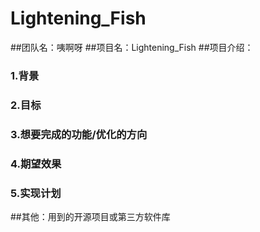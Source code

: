 # Lightening_Fish


##团队名：咦啊呀
##项目名：Lightening_Fish
##项目介绍：
### 1.背景
### 2.目标
### 3.想要完成的功能/优化的方向
### 4.期望效果
### 5.实现计划
##其他：用到的开源项目或第三方软件库


